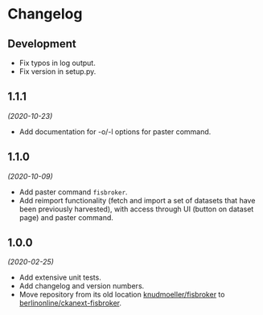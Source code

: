 # Changelog

## Development

- Fix typos in log output.
- Fix version in setup.py.

## 1.1.1

_(2020-10-23)_

- Add documentation for -o/-l options for paster command.

## 1.1.0

_(2020-10-09)_

- Add paster command `fisbroker`.
- Add reimport functionality (fetch and import a set of datasets that have been previously harvested), with access through UI (button on dataset page) and paster command.

## 1.0.0

_(2020-02-25)_

- Add extensive unit tests.
- Add changelog and version numbers.
- Move repository from its old location [knudmoeller/fisbroker](https://github.com/knudmoeller/fisbroker) to [berlinonline/ckanext-fisbroker](https://github.com/berlinonline/ckanext-fisbroker).
